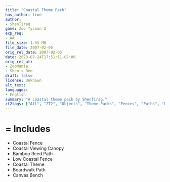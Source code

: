```yaml
---
title: "Coastal Theme Pack"
has_author: true
author: 
- ShenTirag
game: Zoo Tycoon 2
exp_req: 
- AA
file_size: 1.55 MB
file_date: 2007-02-05
orig_rel_date: 2007-02-05
date: 2023-07-24T17:51:11-07:00
orig_rel_at: 
- ZooMania
- Shen's Den
draft: false
license: Unknown
alt_text: 
languages:
- English
summary: "A coastal theme pack by ShenTirag."
zt2tags: ["All", "ZT2", "Objects", "Theme Packs", "Fences", "Paths", "Benches", "Canopies"]
---
```


=
Includes
=

- Coastal Fence
- Coastal Viewing Canopy
- Bamboo Reed Path
- Low Coastal Fence
- Coastal Theme
- Boardwalk Path
- Canvas Bench